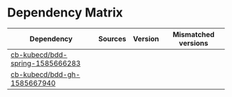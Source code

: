 # Dependency Matrix

Dependency | Sources | Version | Mismatched versions
---------- | ------- | ------- | -------------------
[cb-kubecd/bdd-spring-1585666283](https://github.com/cb-kubecd/bdd-spring-1585666283.git) |  | []() | 
[cb-kubecd/bdd-gh-1585667940](https://github.com/cb-kubecd/bdd-gh-1585667940.git) |  | []() | 
